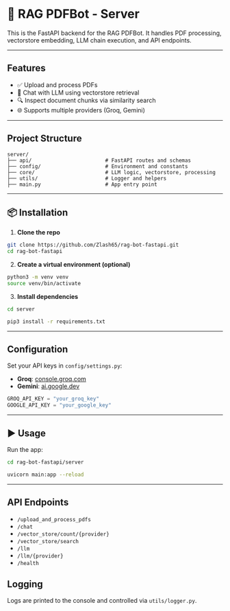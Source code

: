 # 🤖 RAG PDFBot - Server

This is the FastAPI backend for the RAG PDFBot. It handles PDF processing, vectorstore embedding, LLM chain execution, and API endpoints.

---

## Features

- ✅ Upload and process PDFs
- 🧠 Chat with LLM using vectorstore retrieval
- 🔍 Inspect document chunks via similarity search
- 🌐 Supports multiple providers (Groq, Gemini)

---

## Project Structure

```
server/
├── api/                        # FastAPI routes and schemas
├── config/                     # Environment and constants
├── core/                       # LLM logic, vectorstore, processing
├── utils/                      # Logger and helpers
├── main.py                     # App entry point
```

---

## 📦 Installation

1. **Clone the repo**

```bash
git clone https://github.com/Zlash65/rag-bot-fastapi.git
cd rag-bot-fastapi
```

2. **Create a virtual environment (optional)**

```bash
python3 -m venv venv
source venv/bin/activate
```

3. **Install dependencies**

```bash
cd server

pip3 install -r requirements.txt
```

---

## Configuration

Set your API keys in `config/settings.py`:

- **Groq**: [console.groq.com](https://console.groq.com/)
- **Gemini**: [ai.google.dev](https://ai.google.dev)

```python
GROQ_API_KEY = "your_groq_key"
GOOGLE_API_KEY = "your_google_key"
```

---

## ▶️ Usage

Run the app:

```bash
cd rag-bot-fastapi/server

uvicorn main:app --reload
```

---

## API Endpoints

- `/upload_and_process_pdfs`
- `/chat`
- `/vector_store/count/{provider}`
- `/vector_store/search`
- `/llm`
- `/llm/{provider}`
- `/health`

## Logging

Logs are printed to the console and controlled via `utils/logger.py`.
